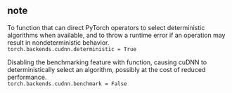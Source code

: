 ## note ##

To function that can direct PyTorch operators to select deterministic algorithms when available, and to throw a runtime error if an operation may result in nondeterministic behavior.  
`torch.backends.cudnn.deterministic = True`

Disabling the benchmarking feature with function, causing cuDNN to deterministically select an algorithm, possibly at the cost of reduced performance.  
`torch.backends.cudnn.benchmark = False`

